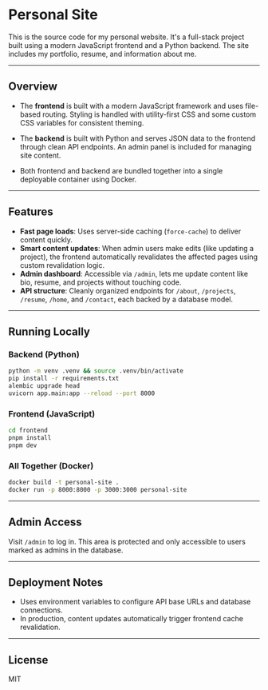 # Personal Site

This is the source code for my personal website. It's a full-stack project built using a modern JavaScript frontend and a Python backend. The site includes my portfolio, resume, and information about me.

---

## Overview

* The **frontend** is built with a modern JavaScript framework and uses file-based routing. Styling is handled with utility-first CSS and some custom CSS variables for consistent theming.

* The **backend** is built with Python and serves JSON data to the frontend through clean API endpoints. An admin panel is included for managing site content.

* Both frontend and backend are bundled together into a single deployable container using Docker.

---

## Features

* **Fast page loads**: Uses server-side caching (`force-cache`) to deliver content quickly.
* **Smart content updates**: When admin users make edits (like updating a project), the frontend automatically revalidates the affected pages using custom revalidation logic.
* **Admin dashboard**: Accessible via `/admin`, lets me update content like bio, resume, and projects without touching code.
* **API structure**: Cleanly organized endpoints for `/about`, `/projects`, `/resume`, `/home`, and `/contact`, each backed by a database model.

---

## Running Locally

### Backend (Python)

```bash
python -m venv .venv && source .venv/bin/activate
pip install -r requirements.txt
alembic upgrade head
uvicorn app.main:app --reload --port 8000
```

### Frontend (JavaScript)

```bash
cd frontend
pnpm install
pnpm dev
```

### All Together (Docker)

```bash
docker build -t personal-site .
docker run -p 8000:8000 -p 3000:3000 personal-site
```

---

## Admin Access

Visit `/admin` to log in. This area is protected and only accessible to users marked as admins in the database.

---

## Deployment Notes

* Uses environment variables to configure API base URLs and database connections.
* In production, content updates automatically trigger frontend cache revalidation.

---

## License

MIT
